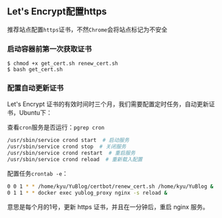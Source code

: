 ## Let's Encrypt配置https

推荐站点配置`https`证书，不然`Chrome`会将站点标记为不安全

### 启动容器前第一次获取证书

```
$ chmod +x get_cert.sh renew_cert.sh
$ bash get_cert.sh
```

### 配置自动更新证书

Let's Encrypt 证书的有效时间时三个月，我们需要配置定时任务，自动更新证书，Ubuntu下：

查看`cron`服务是否运行：`pgrep cron`

```bash
/usr/sbin/service crond start  # 启动服务 
/usr/sbin/service crond stop  # 关闭服务 
/usr/sbin/service crond restart  # 重启服务 
/usr/sbin/service crond reload  # 重新载入配置
```

配置任务`crontab -e`：

```bash
0 0 1 * * /home/kyu/YuBlog/certbot/renew_cert.sh /home/kyu/YuBlog &
0 1 1 * * docker exec yublog_proxy nginx -s reload &
```

意思是每个月的1号，更新 https 证书，并且在一分钟后，重启 nginx 服务。

